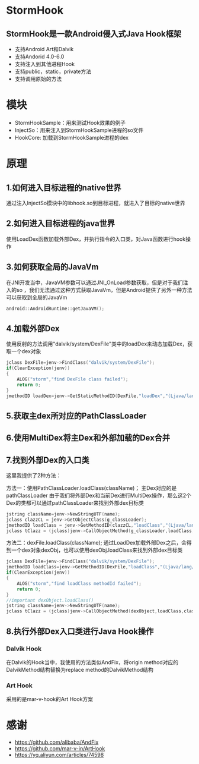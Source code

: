 # StormHook
## StormHook是一款Android侵入式Java Hook框架
* 支持Android Art和Dalvik
* 支持Andorid 4.0-6.0
* 支持注入到其他进程Hook
* 支持public，static，private方法
* 支持调用原始的方法

# 模块
* StormHookSample：用来测试Hook效果的例子
* InjectSo：用来注入到StormHookSample进程的so文件
* HookCore:  加载到StormHookSample进程的dex

# 原理

## 1.如何进入目标进程的native世界
通过注入InjectSo模块中的libhook.so到目标进程，就进入了目标的native世界

## 2.如何进入目标进程的java世界
使用LoadDex函数加载外部Dex，并执行指令的入口类，对Java函数进行hook操作

## 3.如何获取全局的JavaVm
在JNI开发当中，JavaVM参数可以通过JNI_OnLoad参数获取，但是对于我们注入的so ，我们无法通过这种方式获取JavaVm，但是Android提供了另外一种方法可以获取到全局的JavaVm
```C
android::AndroidRuntime::getJavaVM();
```


## 4.加载外部Dex
使用反射的方法调用"dalvik/system/DexFile"类中的loadDex来动态加载Dex，获取一个dex对象
```C
jclass DexFile=jenv->FindClass("dalvik/system/DexFile");
if(ClearException(jenv))
{
	ALOG("storm","find DexFile class failed");
	return 0;
}
jmethodID loadDex=jenv->GetStaticMethodID(DexFile,"loadDex","(Ljava/lang/String;Ljava/lang/String;I)Ldalvik/system/DexFile;");
```

## 5.获取主dex所对应的PathClassLoader

## 6.使用MultiDex将主Dex和外部加载的Dex合并

## 7.找到外部Dex的入口类
这里我提供了2种方法：

方法一：使用PathClassLoader.loadClass(className)；
主Dex对应的是pathClassLoader
由于我们将外部Dex和当前Dex进行MultiDex操作，那么这2个Dex的类都可以通过pathClassLoader来找到外部dex目标类
```C
jstring className=jenv->NewStringUTF(name);
jclass clazzCL = jenv->GetObjectClass(g_classLoader);
jmethodID loadClass = jenv->GetMethodID(clazzCL,"loadClass","(Ljava/lang/String;)Ljava/lang/Class;");
jclass tClazz = (jclass)jenv->CallObjectMethod(g_classLoader,loadClass,className);
```

方法二：dexFile.loadClass(className);
通过LoadDex加载外部Dex之后，会得到一个dex对象dexObj，也可以使用dexObj.loadClass来找到外部dex目标类
```C
jclass DexFile=jenv->FindClass("dalvik/system/DexFile");
jmethodID loadClass=jenv->GetMethodID(DexFile,"loadClass","(Ljava/lang/String;Ljava/lang/ClassLoader;)Ljava/lang/Class;");
if(ClearException(jenv))
{
	ALOG("storm","find loadClass methodId failed");
	return 0;
}
//important dexObject.loadClass()
jstring className=jenv->NewStringUTF(name);
jclass tClazz = (jclass)jenv->CallObjectMethod(dexObject,loadClass,className,g_classLoader);
```

## 8.执行外部Dex入口类进行Java Hook操作
### Dalvik Hook
在Dalvik的Hook当中，我使用的方法类似AndFix，将origin method对应的DalvikMethod结构替换为replace method的DalvikMethod结构

### Art Hook
采用的是mar-v-hook的Art Hook方案

# 感谢
* https://github.com/alibaba/AndFix
* https://github.com/mar-v-in/ArtHook
* https://yq.aliyun.com/articles/74598















